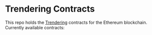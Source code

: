 # Trendering Contracts

This repo holds the [Trendering](https://trendering.com) contracts for the Ethereum blockchain. Currently available contracts: